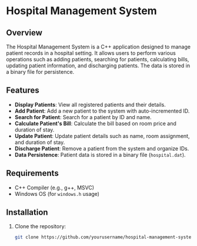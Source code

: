 # Hospital Management System

## Overview
The Hospital Management System is a C++ application designed to manage patient records in a hospital setting. It allows users to perform various operations such as adding patients, searching for patients, calculating bills, updating patient information, and discharging patients. The data is stored in a binary file for persistence.

## Features
- **Display Patients**: View all registered patients and their details.
- **Add Patient**: Add a new patient to the system with auto-incremented ID.
- **Search for Patient**: Search for a patient by ID and name.
- **Calculate Patient's Bill**: Calculate the bill based on room price and duration of stay.
- **Update Patient**: Update patient details such as name, room assignment, and duration of stay.
- **Discharge Patient**: Remove a patient from the system and organize IDs.
- **Data Persistence**: Patient data is stored in a binary file (`hospital.dat`).

## Requirements
- C++ Compiler (e.g., g++, MSVC)
- Windows OS (for `windows.h` usage)

## Installation
1. Clone the repository:
   ```bash
   git clone https://github.com/yourusername/hospital-management-system.git
